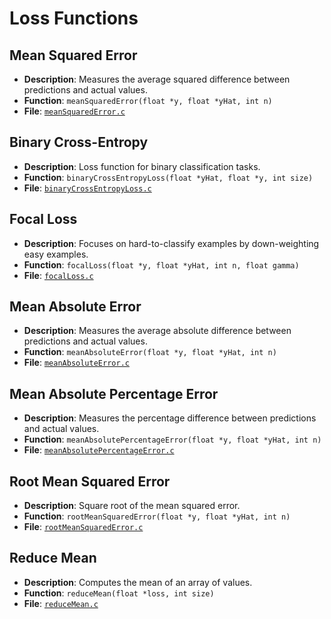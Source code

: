 # Loss Functions


## Mean Squared Error
- **Description**: Measures the average squared difference between predictions and actual values.
- **Function**: `meanSquaredError(float *y, float *yHat, int n)`
- **File**: [`meanSquaredError.c`](https://github.com/jaywyawhare/C-ML/tree/master/src/Loss_Functions/meanSquaredError.c)

## Binary Cross-Entropy
- **Description**: Loss function for binary classification tasks.
- **Function**: `binaryCrossEntropyLoss(float *yHat, float *y, int size)`
- **File**: [`binaryCrossEntropyLoss.c`](https://github.com/jaywyawhare/C-ML/tree/master/src/Loss_Functions/binaryCrossEntropyLoss.c)

## Focal Loss
- **Description**: Focuses on hard-to-classify examples by down-weighting easy examples.
- **Function**: `focalLoss(float *y, float *yHat, int n, float gamma)`
- **File**: [`focalLoss.c`](https://github.com/jaywyawhare/C-ML/tree/master/src/Loss_Functions/focalLoss.c)

## Mean Absolute Error
- **Description**: Measures the average absolute difference between predictions and actual values.
- **Function**: `meanAbsoluteError(float *y, float *yHat, int n)`
- **File**: [`meanAbsoluteError.c`](https://github.com/jaywyawhare/C-ML/tree/master/src/Loss_Functions/meanAbsoluteError.c)

## Mean Absolute Percentage Error
- **Description**: Measures the percentage difference between predictions and actual values.
- **Function**: `meanAbsolutePercentageError(float *y, float *yHat, int n)`
- **File**: [`meanAbsolutePercentageError.c`](https://github.com/jaywyawhare/C-ML/tree/master/src/Loss_Functions/meanAbsolutePercentageError.c)

## Root Mean Squared Error
- **Description**: Square root of the mean squared error.
- **Function**: `rootMeanSquaredError(float *y, float *yHat, int n)`
- **File**: [`rootMeanSquaredError.c`](https://github.com/jaywyawhare/C-ML/tree/master/src/Loss_Functions/rootMeanSquaredError.c)

## Reduce Mean
- **Description**: Computes the mean of an array of values.
- **Function**: `reduceMean(float *loss, int size)`
- **File**: [`reduceMean.c`](https://github.com/jaywyawhare/C-ML/tree/master/src/Loss_Functions/reduceMean.c)
